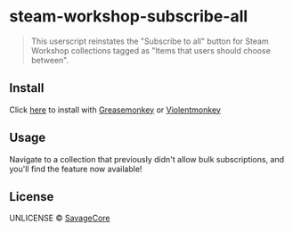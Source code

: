 # steam-workshop-subscribe-all

> This userscript reinstates the "Subscribe to all" button for Steam Workshop collections tagged as "Items that users should choose between".

## Install

Click [here](https://github.com/SavageCore/steam-workshop-subscribe-all/releases/latest/download/steam-workshop-subscribe-all.user.js) to install with [Greasemonkey](https://www.greasespot.net/) or [Violentmonkey](https://violentmonkey.github.io/)

## Usage

Navigate to a collection that previously didn't allow bulk subscriptions, and you'll find the feature now available!

## License

UNLICENSE © [SavageCore](https://savagecore.uk)
